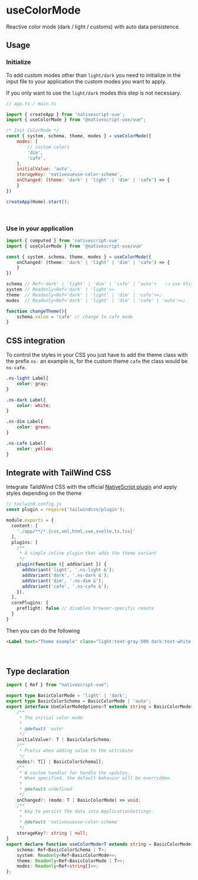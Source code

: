 
# useColorMode

Reactive color mode (dark / light / customs) with auto data persistence.
<br />

## Usage
### Initialize
To add custom modes other than `light/dark` you need to initialize in the input file to your application the custom modes you want to apply.

If you only want to use the `light/dark` modes this step is not necessary.
```js
// app.ts / main.ts

import { createApp } from 'nativescript-vue';
import { useColorMode } from "@nativescript-use/vue";

/* Init ColorMode */
const { system, schema, theme, modes } = useColorMode({
    modes: [
        // custom colors
        'dim',
        'cafe',
    ],
    initialValue: 'auto',
    storageKey: 'nativevueuse-color-scheme',
    onChanged: (theme: 'dark' | 'light' | 'dim' | 'cafe') => {
    }
})

createApp(Home).start();
```
<br />

### Use in your application

```ts
import { computed } from 'nativescript-vue'
import { useColorMode } from '@nativescript-use/vue'

const { system, schema, theme, modes } = useColorMode({
    onChanged: (theme: 'dark' | 'light' | 'dim' | 'cafe') => {
    }
})

schema // Ref<'dark' | 'light' | 'dim' | 'cafe' | 'auto'>   👈 use this for change theme
system // Readonly<Ref<'dark' | 'light'>>
theme  // Readonly<Ref<'dark' | 'light' | 'dim' | 'cafe'>>;
modes  // Readonly<Ref<'dark' | 'light' | 'dim' | 'cafe' | 'auto'>>;

function changeTheme(){
    schema.value = 'cafe' // change to cafe mode
}
```

## CSS integration
To control the styles in your CSS you just have to add the theme class with the prefix `ns-` an example is, for the custom theme `cafe` the class would be `ns-cafe`.

```css
.ns-light Label{
    color: gray;
} 

.ns-dark Label{
    color: white;
} 

.ns-dim Label{
    color: green;
} 

.ns-cafe Label{
    color: yellow;
} 

```

## Integrate with TailWind CSS

Integrate TaildWind CSS with the official [NativeScript plugin](https://github.com/NativeScript/tailwind) and apply styles depending on the theme

```ts
// tailwind.config.js
const plugin = require('tailwindcss/plugin');

module.exports = {
  content: [
    './app/**/*.{css,xml,html,vue,svelte,ts,tsx}'
  ],
  plugins: [
    /**
     * A simple inline plugin that adds the theme variant
     */
    plugin(function ({ addVariant }) {
      addVariant('light', '.ns-light &');
      addVariant('dark', '.ns-dark &');
      addVariant('dim', '.ns-dim &');
      addVariant('cafe', '.ns-cafe &');
    }),
  ],
  corePlugins: {
    preflight: false // disables browser-specific resets
  }
}
```

Then you can do the following
```html
<Label text="Theme example" class="light:text-gray-500 dark:text-white dim:text-green-500 cafe:text-yellow-500" />
```
<br />

## Type declaration

```ts
import { Ref } from "nativescript-vue";

export type BasicColorMode = 'light' | 'dark';
export type BasicColorSchema = BasicColorMode | 'auto';
export interface UseColorModeOptions<T extends string = BasicColorMode> {
    /**
     * The initial color mode
     *
     * @default 'auto'
     */
    initialValue?: T | BasicColorSchema;
    /**
     * Prefix when adding value to the attribute
     */
    modes?: T[] | BasicColorSchema[];
    /**
     * A custom handler for handle the updates.
     * When specified, the default behavior will be overridden.
     *
     * @default undefined
     */
    onChanged?: (mode: T | BasicColorMode) => void;
    /**
     * Key to persist the data into ApplicationSettings.
     *
     * @default 'nativevueuse-color-scheme'
     */
    storageKey?: string | null;
}
export declare function useColorMode<T extends string = BasicColorMode>(options?: UseColorModeOptions<T>): {
    schema: Ref<BasicColorSchema | T>;
    system: Readonly<Ref<BasicColorMode>>;
    theme: Readonly<Ref<BasicColorMode | T>>;
    modes: Readonly<Ref<string[]>>;
};
```